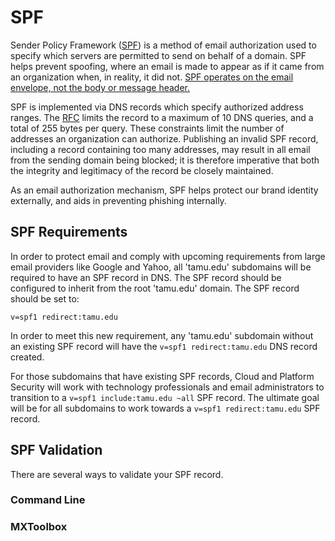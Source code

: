 # SPF

Sender Policy Framework ([SPF](https://en.wikipedia.org/wiki/Sender_Policy_Framework)) is a method of email authorization used to specify which servers are permitted to send on behalf of a domain. SPF helps prevent spoofing, where an email is made to appear as if it came from an organization when, in reality, it did not. [SPF operates on the email envelope, not the body or message header.](https://itselfservice.tamu.edu/tamucs?id=tamucs_kb_article&sys_id=KB0020389)

SPF is implemented via DNS records which specify authorized address ranges. The [RFC](https://tools.ietf.org/html/rfc7208) limits the record to a maximum of 10 DNS queries, and a total of 255 bytes per query. These constraints limit the number of addresses an organization can authorize. Publishing an invalid SPF record, including a record containing too many addresses, may result in all email from the sending domain being blocked; it is therefore imperative that both the integrity and legitimacy of the record be closely maintained.

As an email authorization mechanism, SPF helps protect our brand identity externally, and aids in preventing phishing internally.

## SPF Requirements

In order to protect email and comply with upcoming requirements from large email providers like Google and Yahoo, all 'tamu.edu' subdomains will be required to have an SPF record in DNS. The SPF record should be configured to inherit from the root 'tamu.edu' domain.  The SPF record should be set to:

`v=spf1 redirect:tamu.edu`

In order to meet this new requirement, any 'tamu.edu' subdomain without an existing SPF record will have the `v=spf1 redirect:tamu.edu` DNS record created.

For those subdomains that have existing SPF records, Cloud and Platform Security will work with technology professionals and email administrators to transition to a `v=spf1 include:tamu.edu ~all` SPF record.  The ultimate goal will be for all subdomains to work towards a `v=spf1 redirect:tamu.edu` SPF record.

## SPF Validation

There are several ways to validate your SPF record.

### Command Line


### MXToolbox
